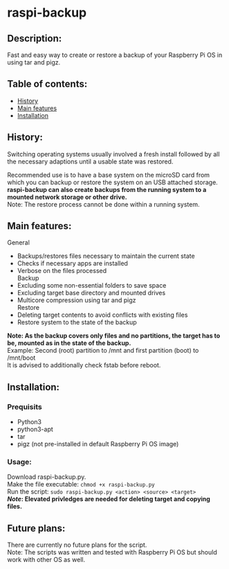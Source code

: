 # raspi-backup
## Description:
Fast and easy way to create or restore a backup of your Raspberry Pi OS in using tar and pigz.

## Table of contents:
- [History](#history)
- [Main features](#main-features)
- [Installation](#installation)

## History:  
Switching operating systems usually involved a fresh install followed by all the necessary adaptions until a usable state was restored.  
  
Recommended use is to have a base system on the microSD card from which you can backup or restore the system on an USB attached storage.  
**raspi-backup can also create backups from the running system to a mounted network storage or other drive.**  
Note: The restore process cannot be done within a running system.  
  
  
## Main features:  
General  
- Backups/restores files necessary to maintain the current state  
- Checks if necessary apps are installed  
- Verbose on the files processed  
Backup  
- Excluding some non-essential folders to save space  
- Excluding target base directory and mounted drives  
- Multicore compression using tar and pigz  
Restore  
- Deleting target contents to avoid conflicts with existing files  
- Restore system to the state of the backup  
  
**Note: As the backup covers only files and no partitions, the target has to be, mounted as in the state of the backup.**  
Example: Second (root) partition to /mnt and first partition (boot) to /mnt/boot  
It is advised to additionally check fstab before reboot.  
  
## Installation:  
### Prequisits  
- Python3  
- python3-apt  
- tar  
- pigz (not pre-installed in default Raspberry Pi OS image)  
  
### Usage:  
Download raspi-backup.py.  
Make the file executable: `chmod +x raspi-backup.py`  
Run the script: `sudo raspi-backup.py <action> <source> <target>`  
**_Note_: Elevated privledges are needed for deleting target and copying files.**  
  
## Future plans:  
There are currently no future plans for the script.  
Note: The scripts was written and tested with Raspberry Pi OS but should work with other OS as well.  
